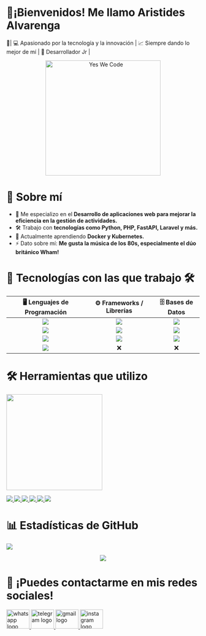 # 👋¡Bienvenidos! Me llamo Aristides Alvarenga 
🔹| 💻 Apasionado por la tecnología y la innovación | 📈 Siempre dando lo mejor de mí | 👶 Desarrollador Jr |

<p align="center">
  <img src="https://octodex.github.com/images/topguntocat.png" alt="Yes We Code" width="300">
</p>

<div align="left">
  <h1>📌 Sobre mí <span role="img" aria-label="suspect"></span></h1>
</div>

- 🎯 Me especializo en el **Desarrollo de aplicaciones web para mejorar la eficiencia en la gestión de actividades.**  
- 🛠 Trabajo con **tecnologías como Python, PHP, FastAPI, Laravel y más.**  
- 🌱 Actualmente aprendiendo **Docker y Kubernetes.**  
- ⚡ Dato sobre mí: **Me gusta la música de los 80s, especialmente el dúo británico Wham!**  

<div align="left">
  <h1>🚀 Tecnologías con las que trabajo 🛠️</h1>
</div>

<div align="left">
<table>
  <thead>
    <tr>
      <th>🖥️ Lenguajes de Programación</th>
      <th>⚙️ Frameworks / Librerías</th>
      <th>🗄️ Bases de Datos</th>
    </tr>
  </thead>
  <tbody>
    <tr>
      <td align="center">
        <a href="https://www.python.org/" target="_blank">
          <img src="https://img.shields.io/badge/-Python-3776AB?style=for-the-badge&logo=python&logoColor=white">
        </a>
      </td>
      <td align="center">
        <a href="https://getbootstrap.com/" target="_blank">
          <img src="https://img.shields.io/badge/Bootstrap%205-7952B3?style=for-the-badge&logo=bootstrap&logoColor=white">
        </a>
      </td>
      <td align="center">
        <a href="https://www.mysql.com/" target="_blank">
          <img src="https://img.shields.io/badge/MySQL-4479A1?style=for-the-badge&logo=mysql&logoColor=white">
        </a>
      </td>
    </tr>
    <tr>
      <td align="center">
        <a href="https://www.php.net/" target="_blank">
          <img src="https://img.shields.io/badge/PHP-777BB4?style=for-the-badge&logo=php&logoColor=white">
        </a>
      </td>
      <td align="center">
        <a href="https://laravel.com/" target="_blank">
          <img src="https://img.shields.io/badge/Laravel-FF2D20?style=for-the-badge&logo=laravel&logoColor=white">
        </a>
      </td>
      <td align="center">
        <a href="https://www.mongodb.com/" target="_blank">
          <img src="https://img.shields.io/badge/MongoDB-47A248?style=for-the-badge&logo=mongodb&logoColor=white">
        </a>
      </td>
    </tr>
    <tr>
      <td align="center">
        <a href="https://learn.microsoft.com/en-us/dotnet/csharp/" target="_blank">
          <img src="https://img.shields.io/badge/-C%23-d121cb?style=for-the-badge&logo=c-sharp&logoColor=white">
        </a>
      </td>
      <td align="center">
        <a href="https://fastapi.tiangolo.com/" target="_blank">
          <img src="https://img.shields.io/badge/FastAPI-009688?style=for-the-badge&logo=fastapi&logoColor=white">
        </a>
      </td>
      <td align="center">
        <a href="https://mariadb.org/" target="_blank">
          <img src="https://img.shields.io/badge/MariaDB-003545?style=for-the-badge&logo=mariadb&logoColor=white">
        </a>
      </td>
    </tr>
    <tr>
      <td align="center">
        <a href="https://godotengine.org/" target="_blank">
          <img src="https://img.shields.io/badge/-GDScript-478CBF?style=for-the-badge&logo=godotengine&logoColor=white">
        </a>
      </td>
      <td align="center">❌</td>
      <td align="center">❌</td>
    </tr>
  </tbody>
</table>
</div>

<div align="left">
  <h1>🛠 Herramientas que utilizo</h1>
  <img src="https://media.giphy.com/media/QTfX9Ejfra3ZmNxh6B/giphy.gif" width="250">
</div>

<p align="left">
  <a href="https://www.linux.org/" title="GNU/Linux">
    <img src="https://img.shields.io/badge/-GNU/Linux-000000?style=for-the-badge&logo=linux&logoColor=white">
  </a>
  <a href="https://dbeaver.io/" title="DBeaver">
    <img src="https://img.shields.io/badge/-DBeaver-382923?style=for-the-badge&logo=dbeaver&logoColor=white">
  </a>
  <a href="https://zed.dev/" title="Zed">
    <img src="https://img.shields.io/badge/-Zed-084CCF?style=for-the-badge&logo=zedindustries&logoColor=white">
  </a>
  <a href="https://www.postman.com/" title="Postman">
    <img src="https://img.shields.io/badge/-Postman-FF6C37?style=for-the-badge&logo=postman&logoColor=white">
  </a>
  <a href="https://git-scm.com/" title="Git">
    <img src="https://img.shields.io/badge/-Git-F05032?style=for-the-badge&logo=git&logoColor=white">
  </a>
  <a href="https://warp.dev/" title="Warp">
    <img src="https://img.shields.io/badge/-Warp-01A4FF?style=for-the-badge&logo=warp&logoColor=white">
  </a>
</p>

<div align="left">
  <h1>📊 Estadísticas de GitHub</h1>
</div>  
<p align="left"> <img src="https://github-readme-stats.vercel.app/api?username=Aristides128&show_icons=true&theme=tokyonight&hide_border=true&bg_color=0d1117&title_color=ff79c6&icon_color=79dafa&text_color=c9d1d9"> </p>
<p align="center"> <img src="https://github-profile-trophy.vercel.app/?username=Aristides128&theme=tokyonight&no-frame=true&margin-w=6"> </p>

<div align="left">
  <h1>💬 ¡Puedes contactarme en mis redes sociales!</h1>
  
  <a href="https://wa.me/qr/IHTX7ED6LVUMA1" target="_blank">
    <img src="https://raw.githubusercontent.com/maurodesouza/profile-readme-generator/master/src/assets/icons/social/whatsapp/default.svg" width="60" height="50" alt="whatsapp logo" />
  </a>
  <a href="https://t.me/lvrenga1" target="_blank">
    <img src="https://raw.githubusercontent.com/maurodesouza/profile-readme-generator/master/src/assets/icons/social/telegram/default.svg" width="60" height="50" alt="telegram logo" />
  </a>
  <a href="mailto:aristidessibirian7@gmail.com" target="_blank">
    <img src="https://raw.githubusercontent.com/maurodesouza/profile-readme-generator/master/src/assets/icons/social/gmail/default.svg" width="60" height="50" alt="gmail logo" />
  </a>
  <a href="https://www.instagram.com/tu_usuario" target="_blank">
    <img src="https://raw.githubusercontent.com/maurodesouza/profile-readme-generator/master/src/assets/icons/social/instagram/default.svg" width="60" height="50" alt="instagram logo" />
  </a>
</div>
